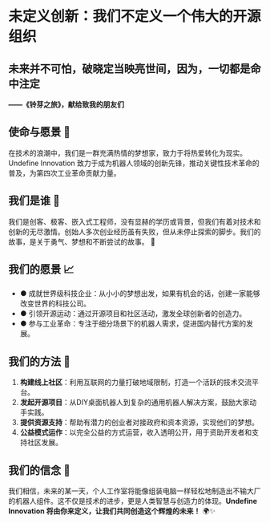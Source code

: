 # 未定义创新：我们不定义一个伟大的开源组织

## 未来并不可怕，破晓定当映亮世间，因为，一切都是命中注定  
**——《铃芽之旅》，献给致我的朋友们**  

## 使命与愿景 🚀  
在技术的浪潮中，我们是一群充满热情的梦想家，致力于将热爱转化为现实。Undefine Innovation 致力于成为机器人领域的创新先锋，推动关键性技术革命的普及，为第四次工业革命贡献力量。  

## 我们是谁 👤  
我们是创客、极客、嵌入式工程师，没有显赫的学历或背景，但我们有着对技术和创新的无尽激情。创始人多次创业经历虽有失败，但从未停止探索的脚步。我们的故事，是关于勇气、梦想和不断尝试的故事。 💪  

## 我们的愿景 📈  
- ● 成就世界级科技企业：从小小的梦想出发，如果有机会的话，创建一家能够改变世界的科技公司。  
- ● 引领开源运动：通过开源项目和社区活动，激发全球创新者的创造力。  
- ● 参与工业革命：专注于细分场景下的机器人需求，促进国内替代方案的发展。  

## 我们的方法 🔧  
1. **构建线上社区**：利用互联网的力量打破地域限制，打造一个活跃的技术交流平台。  
2. **发起开源项目**：从DIY桌面机器人到复杂的通用机器人解决方案，鼓励大家动手实践。  
3. **提供资源支持**：帮助有潜力的创业者对接政府和资本资源，实现他们的梦想。  
4. **公益模式运作**：以完全公益的方式运营，收入透明公开，用于资助开发者和支持社区发展。  

## 我们的信念 🙏  
我们相信，未来的某一天，个人工作室将能像组装电脑一样轻松地制造出不输大厂的机器人组件。这不仅是技术的进步，更是人类智慧与创造力的体现。**Undefine Innovation 将由你来定义，让我们共同创造这个辉煌的未来！** 🌍✨  
